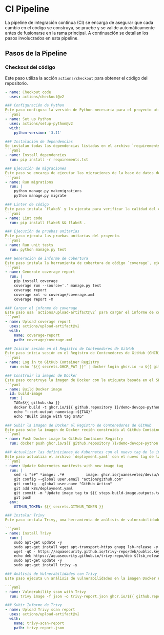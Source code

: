 # CI Pipeline

La pipeline de integración continua (CI) se encarga de asegurar que cada cambio en el código se construya, se pruebe y se valide automáticamente antes de fusionarse en la rama principal. A continuación se detallan los pasos involucrados en esta pipeline.

## Pasos de la Pipeline

### Checkout del código
Este paso utiliza la acción `actions/checkout` para obtener el código del repositorio.
```yaml
- name: Checkout code
  uses: actions/checkout@v2

### Configuración de Python
Este paso configura la versión de Python necesaria para el proyecto utilizando `actions/setup-python`.
```yaml
- name: Set up Python
  uses: actions/setup-python@v2
  with:
    python-version: '3.11'

### Instalación de dependencias
Se instalan todas las dependencias listadas en el archivo `requirements.txt`.
```yaml
- name: Install dependencies
  run: pip install -r requirements.txt

### Ejecución de migraciones
Este paso se encarga de ejecutar las migraciones de la base de datos de Django.
```yaml
- name: Run migrations
  run: |
    python manage.py makemigrations
    python manage.py migrate

### Linter de código
Este paso instala `flake8` y lo ejecuta para verificar la calidad del código.
```yaml
- name: Lint code
  run: pip install flake8 && flake8 .

### Ejecución de pruebas unitarias
Este paso ejecuta las pruebas unitarias del proyecto.
```yaml
- name: Run unit tests
  run: python manage.py test

### Generación de informe de cobertura
Este paso instala la herramienta de cobertura de código `coverage`, ejecuta las pruebas para generar un informe de cobertura y guarda el informe en formato XML.
```yaml
- name: Generate coverage report
  run: |
    pip install coverage
    coverage run --source='.' manage.py test
    coverage report
    coverage xml -o coverage/coverage.xml
    coverage report -m

### Cargar el informe de coverage
Este paso usa `actions/upload-artifact@v2` para cargar el informe de coverage generado como un artefacto en GitHub Actions. Esto permite que el informe esté disponible para su descarga y revisión.
```yaml
- name: Upload coverage report
  uses: actions/upload-artifact@v2
  with:
    name: coverage-report
    path: coverage/coverage.xml

### Iniciar sesión en el Registro de Contenedores de GitHub
Este paso inicia sesión en el Registro de Contenedores de GitHub (GHCR) utilizando un token de acceso personal (GHCR_PAT) almacenado en los secretos de GitHub.
```yaml
- name: Log in to GitHub Container Registry
  run: echo "${{ secrets.GHCR_PAT }}" | docker login ghcr.io -u ${{ github.actor }} --password-stdin

### Construir la imagen de Docker
Este paso construye la imagen de Docker con la etiqueta basada en el SHA del commit actual y almacena el valor de la etiqueta en una salida del paso para su uso posterior.
```yaml
- name: Build Docker image
  id: build-image
  run: |
    TAG=${{ github.sha }}
    docker build -t ghcr.io/${{ github.repository }}/demo-devops-python:${TAG} .
    echo "::set-output name=tag::${TAG}"
    echo "Built image with tag $TAG"

### Subir la imagen de Docker al Registro de Contenedores de GitHub
Este paso sube la imagen de Docker recién construida al GitHub Container Registry.
```yaml
- name: Push Docker image to GitHub Container Registry
  run: docker push ghcr.io/${{ github.repository }}/demo-devops-python:${{ steps.build-image.outputs.tag }}

### Actualizar las definiciones de Kubernetes con el nuevo tag de la imagen
Este paso actualiza el archivo `deployment.yaml` con el nuevo tag de la imagen y realiza un commit con estos cambios en el repositorio.
```yaml
- name: Update Kubernetes manifests with new image tag
  run: |
    sed -i "s#^ *image: .*#          image: ghcr.io/juanesvelez/devsu/demo-devops-python:${{ steps.build-image.outputs.tag }}#g" k8s/deployment.yaml
    git config --global user.email "action@github.com"
    git config --global user.name "GitHub Action"
    git add k8s/deployment.yaml
    git commit -m "Update image tag to ${{ steps.build-image.outputs.tag }}"
    git push
  env:
    GITHUB_TOKEN: ${{ secrets.GITHUB_TOKEN }}

### Instalar Trivy
Este paso instala Trivy, una herramienta de análisis de vulnerabilidades para contenedores.

```yaml
- name: Install Trivy
  run: |
    sudo apt-get update -y
    sudo apt-get install wget apt-transport-https gnupg lsb-release -y
    wget -qO - https://aquasecurity.github.io/trivy-repo/deb/public.key | sudo apt-key add -
    echo deb https://aquasecurity.github.io/trivy-repo/deb $(lsb_release -sc) main | sudo tee -a /etc/apt/sources.list.d/trivy.list
    sudo apt-get update -y
    sudo apt-get install trivy -y

### Análisis de Vulnerabilidades con Trivy
Este paso ejecuta un análisis de vulnerabilidades en la imagen Docker utilizando Trivy y guarda el informe en formato JSON.

```yaml
- name: Vulnerability scan with Trivy
  run: trivy image -f json -o trivy-report.json ghcr.io/${{ github.repository }}/demo-devops-python:latest

### Subir Informe de Trivy
- name: Upload Trivy scan report
  uses: actions/upload-artifact@v2
  with:
    name: trivy-scan-report
    path: trivy-report.json